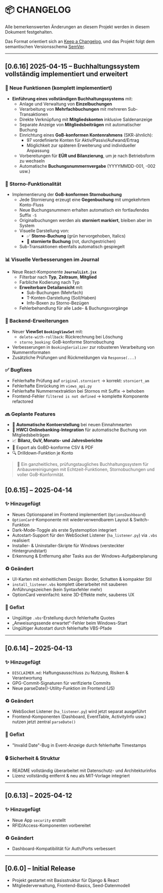 # 📦 CHANGELOG

Alle bemerkenswerten Änderungen an diesem Projekt werden in diesem Dokument festgehalten.

Das Format orientiert sich an [Keep a Changelog](https://keepachangelog.com/en/1.0.0/), und das Projekt folgt dem semantischen Versionsschema [SemVer](https://semver.org/lang/de/).

---

## [0.6.16] 2025-04-15 – Buchhaltungssystem vollständig implementiert und erweitert
### 🎯 Neue Funktionen (komplett implementiert)
- **Einführung eines vollständigen Buchhaltungssystems** mit:
  - Anlage und Verwaltung von **Einzelbuchungen**
  - Verarbeitung von **Mehrfachbuchungen** mit mehreren Sub-Transaktionen
  - Direkte Verknüpfung mit **Mitgliedskonten** inklusive Saldenanzeige
  - Separate Anzeige von **Mitgliedsbeiträgen** mit automatischer Buchung
  - Einrichtung eines **GoB-konformen Kontenrahmens** (SKR-ähnlich):
    - 97 vordefinierte Konten für Aktiv/Passiv/Aufwand/Ertrag
    - Möglichkeit zur späteren Erweiterung und individueller Anpassung
  - Vorbereitungen für **EÜR und Bilanzierung**, um je nach Betriebsform zu wechseln
  - Automatische **Buchungsnummernvergabe** (YYYYMMDD-001, -002 usw.)

### 🧾 Storno-Funktionalität

- Implementierung der **GoB-konformen Stornobuchung**
  - Jede Stornierung erzeugt eine **Gegenbuchung** mit umgekehrtem Konto-Fluss
  - Neue Buchungsnummern erhalten automatisch ein fortlaufendes Suffix `-S`
  - Originalbuchungen werden als **storniert markiert**, bleiben aber im System
  - Visuelle Darstellung von:
    - ✅ **Storno-Buchung** (grün hervorgehoben, Italics)
    - 🚫 **stornierte Buchung** (rot, durchgestrichen)
  - Sub-Transaktionen ebenfalls automatisch gespiegelt

### 📊 Visuelle Verbesserungen im Journal

- Neue React-Komponente **`JournalList.jsx`**
  - Filterbar nach **Typ**, **Zeitraum**, **Mitglied**
  - Farbliche Kodierung nach Typ
  - **Erweiterbare Detailansicht** mit:
    - Sub-Buchungen (Mehrfach)
    - T-Konten-Darstellung (Soll/Haben)
    - Info-Boxen zu Storno-Bezügen
  - Fehlerbehandlung für alle Lade- & Buchungsvorgänge

### 🔧 Backend-Erweiterungen

- Neuer **ViewSet `BookingViewSet`** mit:
  - `delete-with-rollback`: Rückrechnung bei Löschung
  - `storno_booking`: GoB-konforme Stornobuchung
- Verbesserungen in `BookingSerializer` zur robusteren Verarbeitung von Nummernformaten
- Zusätzliche Prüfungen und Rückmeldungen via `Response(...)`

### ✅ Bugfixes

- Fehlerhafte Prüfung auf `original.storniert` → korrekt: `storniert_am`
- Fehlerhafte Einrückung im `views_api.py`
- Fehlerhafte Nummernextraktion bei Stornos mit Suffix → behoben
- Frontend-Fehler `filtered is not defined` → komplette Komponente refactored

### 🔜 Geplante Features

- 🧠 **Automatische Kontoerstellung** bei neuen Einnahmearten
- 🏦 **HWCI Onlinebanking-Integration** für automatische Buchung von Mitgliedsbeiträgen
- 📈 **Bilanz, GuV, Monats- und Jahresberichte**
- 💬 Export als GoBD-konforme CSV & PDF
- 🔍 Drilldown-Funktion je Konto

> 💚 Ein ganzheitliches, prüfungstaugliches Buchhaltungssystem für Anbauvereinigungen mit Echtzeit-Funktionen, Stornobuchungen und voller GoB-Konformität.

## [0.6.15] – 2025-04-14
### ✨ Hinzugefügt
- Neues Optionspanel im Frontend implementiert (`OptionsDashboard`)
- `OptionCard`-Komponente mit wiederverwendbarem Layout & Switch-Funktion
- Dark-Mode-Toggle als erste Systemoption integriert
- Autostart-Support für den WebSocket Listener (`ha_listener.py`) via `.vbs` realisiert
- Installer- & Uninstaller-Skripte für Windows (versteckter Hintergrundstart)
- Erkennung & Entfernung alter Tasks aus der Windows-Aufgabenplanung

### ♻️ Geändert
- UI-Karten mit einheitlichem Design: Border, Schatten & kompakter Stil
- `install_listener.vbs` komplett überarbeitet mit sauberen Anführungszeichen (kein Syntaxfehler mehr)
- OptionCard vereinfacht: keine 3D-Effekte mehr, sauberes UX

### 🐛 Gefixt
- Ungültige `.vbs`-Erstellung durch fehlerhafte Quotes
- „Anweisungssende erwartet“-Fehler beim Windows-Start
- Ungültiger Autostart durch fehlerhafte VBS-Pfade

---

## [0.6.14] – 2025-04-13
### ✨ Hinzugefügt
- `DISCLAIMER.md`: Haftungsausschluss zu Nutzung, Risiken & Verantwortung
- GPG-Commit-Signaturen für verifizierte Commits
- Neue parseDate()-Utility-Funktion im Frontend (JS)

### ♻️ Geändert
- WebSocket Listener (`ha_listener.py`) wird jetzt separat ausgeführt
- Frontend-Komponenten (Dashboard, EventTable, ActivityInfo usw.) nutzen jetzt zentral `parseDate()`

### 🐛 Gefixt
- "Invalid Date"-Bug in Event-Anzeige durch fehlerhafte Timestamps

### 🔒 Sicherheit & Struktur
- README vollständig überarbeitet mit Datenschutz- und Architekturinfos
- Lizenz vollständig entfernt & neu als MIT-Vorlage integriert

---

## [0.6.13] – 2025-04-12
### ✨ Hinzugefügt
- Neue App `security` erstellt
- RFID/Access-Komponenten vorbereitet

### ♻️ Geändert
- Dashboard-Kompatibilität für Auth/Ports verbessert

---

## [0.6.0] – Initial Release
- Projekt gestartet mit Basisstruktur für Django & React
- Mitgliederverwaltung, Frontend-Basics, Seed-Datenmodell
